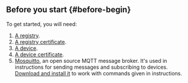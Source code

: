 ## Before you start {#before-begin}

To get started, you will need:

1. [A registry](../../iot-core/operations/registry/registry-create.md).
1. [A registry certificate](../../iot-core/operations/certificates/registry-certificates.md).
1. [A device](../../iot-core/operations/device/device-create.md).
1. [A device certificate](../../iot-core/operations/certificates/device-certificates.md).
1. [Mosquitto](https://mosquitto.org), an open source MQTT message broker. It's used in instructions for sending messages and subscribing to devices. [Download and install it](https://mosquitto.org/download/) to work with commands given in instructions.

